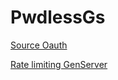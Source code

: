 # PwdlessGs

[Source Oauth](https://github.com/auth0-developer-hub/api_phoenix_elixir_hello-world/tree/basic-authorization)

[Rate limiting GenServer](https://akoutmos.com/post/rate-limiting-with-genservers/)
